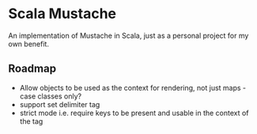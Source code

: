 Scala Mustache
===
An implementation of Mustache in Scala, just as a personal project for my own benefit.

Roadmap
---
* Allow objects to be used as the context for rendering, not just maps - case classes only?
* support set delimiter tag
* strict mode i.e. require keys to be present and usable in the context of the tag